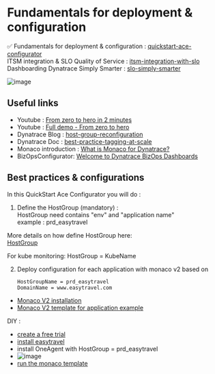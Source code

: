 # Fundamentals for deployment & configuration

✅ Fundamentals for deployment & configuration : [quickstart-ace-configurator](https://github.com/dynatrace-ace-services/quickstart-ace-configurator#readme)  
ITSM integration & SLO Quality of Service : [itsm-integration-with-slo](https://github.com/dynatrace-ace-services/itsm-integration-with-slo#readme)  
Dashboarding Dynatrace Simply Smarter : [slo-simply-smarter](https://github.com/dynatrace-ace-services/slo-simply-smarter#readme)  

![image](https://user-images.githubusercontent.com/40337213/216949405-4b6c513d-b097-4251-882c-ea5b90ab1a52.png)

## Useful links
 - Youtube  : [From zero to hero in 2 minutes](https://youtu.be/vyabfN9zt8c)  
 - Youtube  : [Full demo - From zero to hero](https://youtu.be/irxN7PJd43M)  
 - Dynatrace Blog : [host-group-reconfiguration](https://www.dynatrace.com/news/blog/host-group-reconfiguration-is-now-easier-than-ever-eap/)
 - Dynatrace Doc : [best-practice-tagging-at-scale](https://www.dynatrace.com/support/help/how-to-use-dynatrace/tags-and-metadata/basic-concepts/best-practice-tagging-at-scale)
 - Monaco introduction : [What is Monaco for Dynatrace?](/What-is-Monaco-for-Dynatrace.pdf)  
 - BizOpsConfigurator: [Welcome to Dynatrace BizOps Dashboards](https://dynatrace.github.io/BizOpsConfigurator/index.html#prerequisites)  

## Best practices & configurations
In this QuickStart Ace Configurator you will do : 

1) Define the HostGroup (mandatory) :  
HostGroup need contains "env" and "application name"  
example : prd_easytravel 

More details on how define HostGroup here:   
[HostGroup](/HostGroup)

For kube monitoring: HostGroup = KubeName   

2) Deploy configuration for each application with monaco v2 based on 

       HostGroupName = prd_easytravel
       DomainName = www.easytravel.com

 - [Monaco V2 installation](https://www.dynatrace.com/support/help/manage/configuration-as-code/installation)
 - [Monaco V2 template for application example](https://github.com/dynatrace-ace-services/dynatrace-lab/tree/main/project)


DIY : 
 - [create a free trial](https://www.dynatrace.com/signup/)
 - [install easytravel](https://community.dynatrace.com/t5/Start-with-Dynatrace/easyTravel-Documentation-and-Download/td-p/181271)
 - install OneAgent with HostGroup = prd_easytravel
 - ![image](https://user-images.githubusercontent.com/40337213/233843254-384624e3-e6a4-4932-bde8-813531561bdd.png)
 - [run the monaco template](https://github.com/dynatrace-ace-services/dynatrace-lab/tree/main/project)
